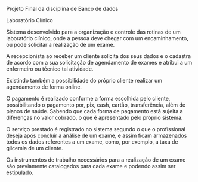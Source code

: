 Projeto Final da disciplina de Banco de dados 

Laboratório Clínico

Sistema desenvolvido para a organização e controle das rotinas de um laboratório
clínico, onde a pessoa deve chegar com um encaminhamento, ou pode solicitar a
realização de um exame.

A recepcionista ao receber um cliente solicita dos seus dados e o cadastra de
acordo com a sua solicitação de agendamento de exames e atribui a um enfermeiro
ou técnico tal atividade.

Existindo também a possibilidade do próprio cliente realizar um agendamento de
forma online.

O pagamento é realizado conforme a forma escolhida pelo cliente, possibilitando o
pagamento por, pix, cash, cartão, transferência, além de planos de saúde. Sabendo
que cada forma de pagamento está sujeita a diferenças no valor cobrado, o que é
apresentado pelo próprio sistema.

O serviço prestado é registrado no sistema segundo o que o profissional deseja
após concluir a análise de um exame, e assim ficam armazenados todos os dados
referentes a um exame, como, por exemplo, a taxa de glicemia de um cliente.

Os instrumentos de trabalho necessários para a realização de um exame são
previamente catalogados para cada exame e podendo assim ser estipulado.
